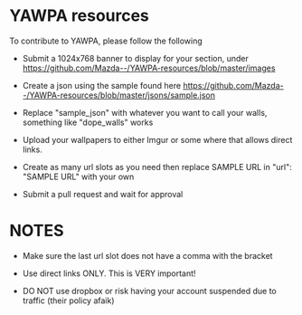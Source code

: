 # YAWPA resources

To contribute to YAWPA, please follow the following

- Submit a 1024x768 banner to display for your section, under https://github.com/Mazda--/YAWPA-resources/blob/master/images

- Create a json using the sample found here https://github.com/Mazda--/YAWPA-resources/blob/master/jsons/sample.json

- Replace "sample_json" with whatever you want to call your walls, something like "dope_walls" works

- Upload your wallpapers to either Imgur or some where that allows direct links. 

- Create as many url slots as you need then replace SAMPLE URL in "url": "SAMPLE URL" with your own

- Submit a pull request and wait for approval


# NOTES

- Make sure the last url slot does not have a comma with the bracket

- Use direct links ONLY. This is VERY important!

- DO NOT use dropbox or risk having your account suspended due to traffic (their policy afaik)



